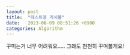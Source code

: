 ```yaml
---
layout: post
title:  "테스트용 게시물"
date:   2023-06-09 00:51:26 +0900
categories: Algorithm
---
```

꾸미는거 너무 어려워요.....
그래도 천천히 꾸며볼게요!